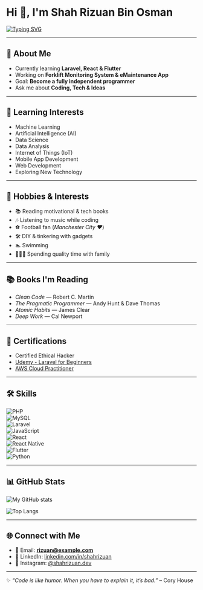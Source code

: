 # Hi 👋, I'm Shah Rizuan Bin Osman  

[![Typing SVG](https://readme-typing-svg.demolab.com?font=Fira+Code&pause=1000&color=2B82F7&width=435&lines=💻+Software+Developer;📊+Data+Analyst;🚀+Explorer+of+Tech+%26+Life;📍+From+Malaysia)](https://git.io/typing-svg)

---

## 🌱 About Me
- Currently learning **Laravel, React & Flutter**  
- Working on **Forklift Monitoring System & eMaintenance App**  
- Goal: **Become a fully independent programmer**  
- Ask me about **Coding, Tech & Ideas**  

---

## 📖 Learning Interests
- Machine Learning  
- Artificial Intelligence (AI)  
- Data Science  
- Data Analysis  
- Internet of Things (IoT)  
- Mobile App Development  
- Web Development  
- Exploring New Technology  

---

## 🎨 Hobbies & Interests
- 📚 Reading motivational & tech books  
- 🎶 Listening to music while coding  
- ⚽ Football fan (*Manchester City ❤️*)  
- 🛠 DIY & tinkering with gadgets  
- 🏊 Swimming  
- 👨‍👩‍👧 Spending quality time with family  

---

## 📚 Books I'm Reading
- *Clean Code* — Robert C. Martin  
- *The Pragmatic Programmer* — Andy Hunt & Dave Thomas  
- *Atomic Habits* — James Clear  
- *Deep Work* — Cal Newport  

---

## 📜 Certifications
- Certified Ethical Hacker  
- [Udemy - Laravel for Beginners](link-to-cert)  
- [AWS Cloud Practitioner](link-to-cert)  

---

## 🛠 Skills
![PHP](https://img.shields.io/badge/Code-PHP-blue)  
![MySQL](https://img.shields.io/badge/Database-MySQL-lightblue)  
![Laravel](https://img.shields.io/badge/Framework-Laravel-red)  
![JavaScript](https://img.shields.io/badge/Code-JavaScript-yellow)  
![React](https://img.shields.io/badge/Frontend-React-blue)  
![React Native](https://img.shields.io/badge/Mobile-React%20Native-61DAFB)  
![Flutter](https://img.shields.io/badge/Mobile-Flutter-02569B)  
![Python](https://img.shields.io/badge/Code-Python-green)  

---

## 📊 GitHub Stats
![My GitHub stats](https://github-readme-stats.vercel.app/api?username=shahrizuan&show_icons=true&theme=radical)  

![Top Langs](https://github-readme-stats.vercel.app/api/top-langs/?username=shahrizuan&layout=compact&theme=radical)  

---

## 🌐 Connect with Me
- 📧 Email: **rizuan@example.com**  
- 💼 LinkedIn: [linkedin.com/in/shahrizuan](https://linkedin.com/in/shahrizuan)  
- 📸 Instagram: [@shahrizuan.dev](https://instagram.com/shahrizuan.dev)  

---

✨ *“Code is like humor. When you have to explain it, it’s bad.”* – Cory House
